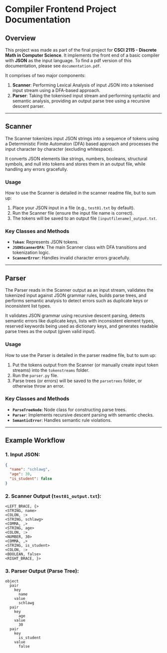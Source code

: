 # Compiler Frontend Project Documentation

## Overview

This project was made as part of the final project for **CSCI 2115 - Discrete Math in Computer Science**. It implements the front end of a basic compiler with **JSON** as the input language. To find a pdf version of this documentation, please see ```documentation.pdf```.

It comprises of two major components:
1. **Scanner**: Performing Lexical Analysis of input JSON into a tokenised input stream using a DFA-based approach.
2. **Parser**: Taking the tokenised input stream and performing syntactic and semantic analysis, providing an output parse tree using a recursive descent parser.

---

## Scanner

The Scanner tokenizes input JSON strings into a sequence of tokens using a Deterministic Finite Automaton (DFA) based approach and processes the input character by character (excluding whitespace).

It converts JSON elements like strings, numbers, booleans, structural symbols, and null into tokens and stores them in an output file, while handling any errors gracefully.

### Usage
How to use the Scanner is detailed in the scanner readme file, but to sum up:

1. Place your JSON input in a file (e.g., `test01.txt` by default).
2. Run the Scanner file (ensure the input file name is correct).
3. The tokens will be saved to an output file `[inputfilename]_output.txt`.

### Key Classes and Methods
- **`Token`**: Represents JSON tokens.
- **`JSONScannerDFA`**: The main Scanner class with DFA transitions and tokenization logic.
- **`ScannerError`**: Handles invalid character errors gracefully.

---

## Parser

The Parser reads in the Scanner output as an input stream, validates the tokenized input against JSON grammar rules, builds parse trees, and performs semantic analysis to detect errors such as duplicate keys or inconsistent list types.

It validates JSON grammar using recursive descent parsing, detects semantic errors like duplicate keys, lists with inconsistent element types, reserved keywords being used as dictionary keys, and generates readable parse trees as the output (given valid input).

### Usage
How to use the Parser is detailed in the parser readme file, but to sum up:

1. Put the tokens output from the Scanner (or manually create input token streams) into the `tokenstreams` folder.
2. Run the `parser.py` file.
3. Parse trees (or errors) will be saved to the `parsetrees` folder, or otherwise throw an error.

### Key Classes and Methods
- **`ParseTreeNode`**: Node class for constructing parse trees.
- **`Parser`**: Implements recursive descent parsing with semantic checks.
- **`SemanticError`**: Handles semantic rule violations.

---

## Example Workflow

### 1. Input JSON:
```json
{
  "name": "schlawg",
  "age": 30,
  "is_student": false
}
```

### 2. Scanner Output (`test01_output.txt`):
```
<LEFT_BRACE, {>
<STRING, name>
<COLON, :>
<STRING, schlawg>
<COMMA, ,>
<STRING, age>
<COLON, :>
<NUMBER, 30>
<COMMA, ,>
<STRING, is_student>
<COLON, :>
<BOOLEAN, false>
<RIGHT_BRACE, }>
```

### 3. Parser Output (Parse Tree):
```
object
  pair
    key
      name
    value
      schlawg
  pair
    key
      age
    value
      30
  pair
    key
      is_student
    value
      false
```
